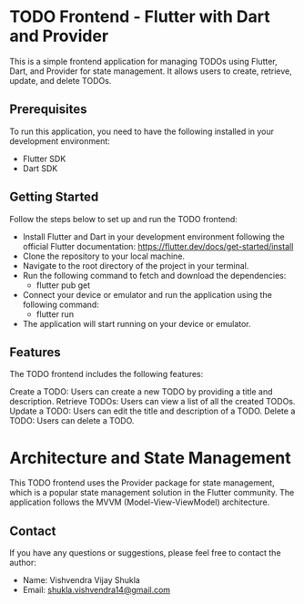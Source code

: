 # TODO Frontend - Flutter with Dart and Provider
This is a simple frontend application for managing TODOs using Flutter, Dart, and Provider for state management. It allows users to create, retrieve, update, and delete TODOs.

## Prerequisites
To run this application, you need to have the following installed in your development environment:

- Flutter SDK
- Dart SDK
## Getting Started
Follow the steps below to set up and run the TODO frontend:

- Install Flutter and Dart in your development environment following the official Flutter documentation: https://flutter.dev/docs/get-started/install
- Clone the repository to your local machine.
- Navigate to the root directory of the project in your terminal.
- Run the following command to fetch and download the dependencies:
  - flutter pub get
- Connect your device or emulator and run the application using the following command:
  - flutter run
- The application will start running on your device or emulator.
  
## Features
The TODO frontend includes the following features:

Create a TODO: Users can create a new TODO by providing a title and description.
Retrieve TODOs: Users can view a list of all the created TODOs.
Update a TODO: Users can edit the title and description of a TODO.
Delete a TODO: Users can delete a TODO.

# Architecture and State Management
This TODO frontend uses the Provider package for state management, which is a popular state management solution in the Flutter community. The application follows the MVVM (Model-View-ViewModel) architecture.

## Contact
If you have any questions or suggestions, please feel free to contact the author:

- Name: Vishvendra Vijay Shukla
- Email: shukla.vishvendra14@gmail.com
